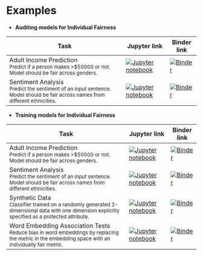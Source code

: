 # Examples

- **Auditing models for Individual Fairness**

| Task      | Jupyter link | Binder link |
| ----------- | ----------- | ----------- |
| Adult Income Prediction <br> <small>Predict if a person makes >$50000 or not. Model should be fair across genders.</small>     |  [![Jupyter notebook](https://img.shields.io/badge/jupyter-notebook-orange?style=flat&logo=Jupyter)](https://github.com/IBM/inFairness/blob/main/examples/adult-income-prediction/adult_income_prediction.ipynb) |  [![Binder](https://mybinder.org/badge_logo.svg)](https://mybinder.org/v2/gh/ibm/infairness/main?labpath=examples%2Fadult-income-prediction%2Fadult_income_prediction.ipynb)     |
| Sentiment Analysis <br> <small>Predict the sentiment of an input sentence. Model should be fair across names from different ethnicities.</small>  | [![Jupyter notebook](https://img.shields.io/badge/jupyter-notebook-orange?style=flat&logo=Jupyter)](https://github.com/IBM/inFairness/blob/main/examples/sentiment-analysis/sentiment_analysis_demo.ipynb) |  [![Binder](https://mybinder.org/badge_logo.svg)](https://mybinder.org/v2/gh/ibm/infairness/main?labpath=examples%2Fsentiment-analysis%2Fsentiment_analysis_demo.ipynb)    |


- **Training models for Individual Fairness**

| Task      | Jupyter link | Binder link |
| ----------- | ----------- | ----------- |
| Adult Income Prediction  <br> <small>Predict if a person makes >$50000 or not. Model should be fair across genders.</small>   |  [![Jupyter notebook](https://img.shields.io/badge/jupyter-notebook-orange?style=flat&logo=Jupyter)](https://github.com/IBM/inFairness/blob/main/examples/adult-income-prediction/adult_income_prediction.ipynb) |  [![Binder](https://mybinder.org/badge_logo.svg)](https://mybinder.org/v2/gh/ibm/infairness/main?labpath=examples%2Fadult-income-prediction%2Fadult_income_prediction.ipynb)     |
| Sentiment Analysis  <br> <small>Predict the sentiment of an input sentence. Model should be fair across names from different ethnicities.</small> | [![Jupyter notebook](https://img.shields.io/badge/jupyter-notebook-orange?style=flat&logo=Jupyter)](https://github.com/IBM/inFairness/blob/main/examples/sentiment-analysis/sentiment_analysis_demo.ipynb) |  [![Binder](https://mybinder.org/badge_logo.svg)](https://mybinder.org/v2/gh/ibm/infairness/main?labpath=examples%2Fsentiment-analysis%2Fsentiment_analysis_demo.ipynb)    |
| Synthetic Data <br> <small> Classifier trained on a randomly generated 2-dimensional data with one dimension explicitly specified as a protected attribute.</small>   | [![Jupyter notebook](https://img.shields.io/badge/jupyter-notebook-orange?style=flat&logo=Jupyter)](https://github.com/IBM/inFairness/blob/main/examples/synthetic-data/synthetic_data_demo.ipynb) |  [![Binder](https://mybinder.org/badge_logo.svg)](https://mybinder.org/v2/gh/ibm/infairness/main?labpath=examples%2Fsynthetic-data%2Fsynthetic_data_demo.ipynb)    |
| Word Embedding Association Tests <br> <small> Reduce bias in word embeddings by replacing the metric in the embedding space with an individually fair metric. </small> | [![Jupyter notebook](https://img.shields.io/badge/jupyter-notebook-orange?style=flat&logo=Jupyter)](https://github.com/IBM/inFairness/blob/main/examples/word-embedding-association-test/weat-explore.ipynb)  |  [![Binder](https://mybinder.org/badge_logo.svg)](https://mybinder.org/v2/gh/ibm/infairness/main?labpath=examples%2Fword-embedding-association-test%2Fweat-explore.ipynb)      |
